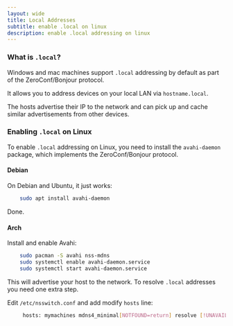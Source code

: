 ```yaml
---
layout: wide
title: Local Addresses
subtitle: enable .local on linux
description: enable .local addressing on linux
---
```


### What is `.local`?

Windows and mac machines support `.local` addressing by default as part of the ZeroConf/Bonjour protocol.

It allows you to address devices on your local LAN via `hostname.local`.

The hosts advertise their IP to the network and can pick up and cache similar advertisements from other devices.

### Enabling `.local` on Linux

To enable `.local` addressing on Linux, you need to install the `avahi-daemon` package, which implements the ZeroConf/Bonjour protocol.

#### Debian

On Debian and Ubuntu, it just works:

```bash
    sudo apt install avahi-daemon
```

Done.


#### Arch

Install and enable Avahi:

```bash
    sudo pacman -S avahi nss-mdns
    sudo systemctl enable avahi-daemon.service
    sudo systemctl start avahi-daemon.service
```
This will advertise your host to the network. To resolve `.local` addresses you need one extra step.


Edit `/etc/nsswitch.conf` and add modify `hosts` line:

```bash
     hosts: mymachines mdns4_minimal[NOTFOUND=return] resolve [!UNAVAIL=return] files myhostname dns mdns4
```

